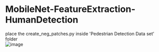 # MobileNet-FeatureExtraction-HumanDetection

place the create_neg_patches.py inside 'Pedestrian Detection Data set' folder <br>
![image](https://github.com/user-attachments/assets/db271fbc-a8ea-4055-9ce9-300b01b0ffed)
